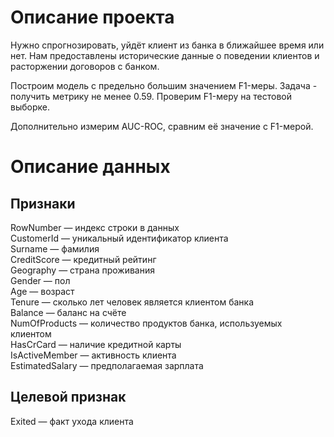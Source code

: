 # Описание проекта
Нужно спрогнозировать, уйдёт клиент из банка в ближайшее время или нет. Нам предоставлены исторические данные о поведении клиентов и расторжении договоров с банком.

Построим модель с предельно большим значением F1-меры. Задача - получить метрику не менее 0.59. Проверим F1-меру на тестовой выборке.

Дополнительно измерим AUC-ROC, сравним её значение с F1-мерой.

# Описание данных
  ## Признаки
RowNumber — индекс строки в данных
<br>CustomerId — уникальный идентификатор клиента
<br>Surname — фамилия
<br>CreditScore — кредитный рейтинг
<br>Geography — страна проживания
<br>Gender — пол
<br>Age — возраст
<br>Tenure — сколько лет человек является клиентом банка
<br>Balance — баланс на счёте
<br>NumOfProducts — количество продуктов банка, используемых клиентом
<br>HasCrCard — наличие кредитной карты
<br>IsActiveMember — активность клиента
<br>EstimatedSalary — предполагаемая зарплата
  ## Целевой признак
Exited — факт ухода клиента
